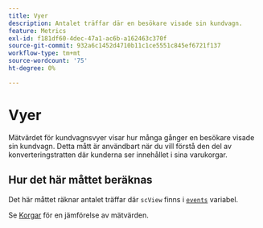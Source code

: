 ```yaml
---
title: Vyer
description: Antalet träffar där en besökare visade sin kundvagn.
feature: Metrics
exl-id: f181df60-4dec-47a1-ac6b-a162463c370f
source-git-commit: 932a6c1452d4710b11c1ce5551c845ef6721f137
workflow-type: tm+mt
source-wordcount: '75'
ht-degree: 0%

---
```


# Vyer

Mätvärdet för kundvagnsvyer visar hur många gånger en besökare visade sin kundvagn. Detta mått är användbart när du vill förstå den del av konverteringstratten där kunderna ser innehållet i sina varukorgar.

## Hur det här måttet beräknas

Det här måttet räknar antalet träffar där `scView` finns i [`events`](/help/implement/vars/page-vars/events/events-overview.md) variabel.

Se [Korgar](carts.md) för en jämförelse av mätvärden.
